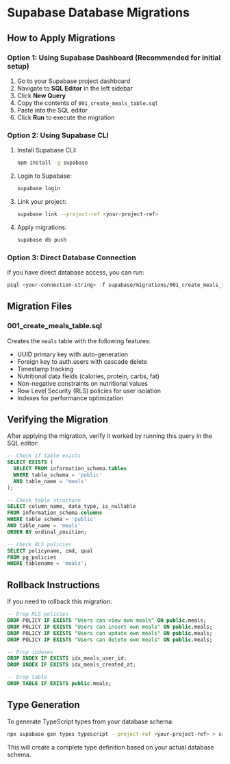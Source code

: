 # Supabase Database Migrations

## How to Apply Migrations

### Option 1: Using Supabase Dashboard (Recommended for initial setup)

1. Go to your Supabase project dashboard
2. Navigate to **SQL Editor** in the left sidebar
3. Click **New Query**
4. Copy the contents of `001_create_meals_table.sql`
5. Paste into the SQL editor
6. Click **Run** to execute the migration

### Option 2: Using Supabase CLI

1. Install Supabase CLI:
   ```bash
   npm install -g supabase
   ```

2. Login to Supabase:
   ```bash
   supabase login
   ```

3. Link your project:
   ```bash
   supabase link --project-ref <your-project-ref>
   ```

4. Apply migrations:
   ```bash
   supabase db push
   ```

### Option 3: Direct Database Connection

If you have direct database access, you can run:
```bash
psql <your-connection-string> -f supabase/migrations/001_create_meals_table.sql
```

## Migration Files

### 001_create_meals_table.sql
Creates the `meals` table with the following features:
- UUID primary key with auto-generation
- Foreign key to auth.users with cascade delete
- Timestamp tracking
- Nutritional data fields (calories, protein, carbs, fat)
- Non-negative constraints on nutritional values
- Row Level Security (RLS) policies for user isolation
- Indexes for performance optimization

## Verifying the Migration

After applying the migration, verify it worked by running this query in the SQL editor:

```sql
-- Check if table exists
SELECT EXISTS (
  SELECT FROM information_schema.tables
  WHERE table_schema = 'public'
  AND table_name = 'meals'
);

-- Check table structure
SELECT column_name, data_type, is_nullable
FROM information_schema.columns
WHERE table_schema = 'public'
AND table_name = 'meals'
ORDER BY ordinal_position;

-- Check RLS policies
SELECT policyname, cmd, qual
FROM pg_policies
WHERE tablename = 'meals';
```

## Rollback Instructions

If you need to rollback this migration:

```sql
-- Drop RLS policies
DROP POLICY IF EXISTS "Users can view own meals" ON public.meals;
DROP POLICY IF EXISTS "Users can insert own meals" ON public.meals;
DROP POLICY IF EXISTS "Users can update own meals" ON public.meals;
DROP POLICY IF EXISTS "Users can delete own meals" ON public.meals;

-- Drop indexes
DROP INDEX IF EXISTS idx_meals_user_id;
DROP INDEX IF EXISTS idx_meals_created_at;

-- Drop table
DROP TABLE IF EXISTS public.meals;
```

## Type Generation

To generate TypeScript types from your database schema:

```bash
npx supabase gen types typescript --project-ref <your-project-ref> > src/types/database.generated.ts
```

This will create a complete type definition based on your actual database schema.